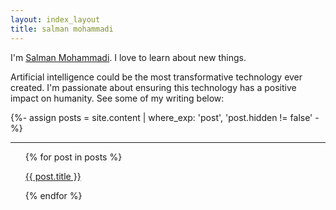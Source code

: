 ```yaml
---
layout: index_layout
title: salman mohammadi
---
```


I'm&nbsp;[Salman Mohammadi](https://www.linkedin.com/in/salman-m-a541a6152/). I love to learn about new things.

<!-- {: class="centered-text"} -->

Artificial intelligence could be the most transformative technology ever created. I'm passionate about ensuring this technology has a positive impact on humanity. See some of my writing below:

<!-- {: class="centered-text"} -->

{%- assign posts = site.content | where_exp: 'post', 'post.hidden != false' -%}
<hr class="contrast footer-hr">
  <div class="post-list">
    <ul class="content-listing">
      {% for post in posts %}    
        <a class="posting-list" href="{{ post.url | prepend: site.baseurl }}"><p class="posting-list">{{ post.title }}</p></a>
      {% endfor %}
        <br>
    </ul>
</div>
